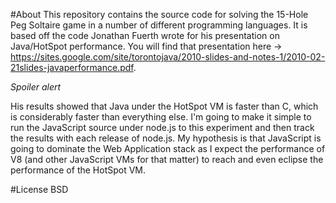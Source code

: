 #About
This repository contains the source code for solving the 15-Hole Peg Soltaire game in a number of different programming languages. It is based off the code Jonathan Fuerth wrote for his presentation on Java/HotSpot performance. You will find that presentation here -> https://sites.google.com/site/torontojava/2010-slides-and-notes-1/2010-02-21slides-javaperformance.pdf. 

*Spoiler alert*

His results showed that Java under the HotSpot VM is faster than C, which is considerably faster than everything else. I'm going to make it simple to run the JavaScript source under node.js to this experiment and then track the results with each release of node.js. My hypothesis is that JavaScript is going to dominate the Web Application stack as I expect the performance of V8 (and other JavaScript VMs for that matter) to reach and even eclipse the performance of the HotSpot VM.

#License
BSD



